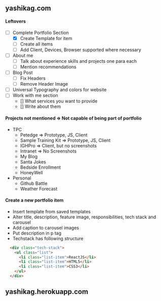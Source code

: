 ## yashikag.com

#### Leftovers
- [ ] Complete Portfolio Section
  - [X] Create Template for item
  - [ ] Create all items
  - [ ] Add Client, Devices, Browser supported where necessary
- [ ] About me
  - [ ] Talk about experience skills and projects one para each
  - [ ] Mention recommendations
- [ ] Blog Post
  - [ ] Fix Headers
  - [ ] Remove Header Image
- [ ] Universal Typography and colors for website
- [ ] Work with me section
  - [] What services you want to provide
  - [] Write about them

#### Projects not mentioned => Not capable of being part of portfolio
- TPC
  - Petedge => Prototype, JS, Client
  - Sample Training Kit => Prototype, JS, Client
  - IGHPro => Client, but no screenshots
  - Intranet => No Screenshots
  - My Blog
  - Santa Jokes
  - Bedside Enrollment
  - HoneyWell
- Personal
  - Github Battle
  - Weather Forecast



#### Create a new portfolio item
- Insert template from saved templates
- Alter title, description, feature image, responsibilities, tech stack and carousel
- Add caption to carousel images
- Put description in p tag
- Techstack has following structure
```HTML
  <div class="tech-stack">
    <ul class="list">
      <li class="list-item">ReactJS</li>
      <li class="list-item">HTML5</li>
      <li class="list-item">CSS3</li>
    </ul>
  </div>
```

## yashikag.herokuapp.com
